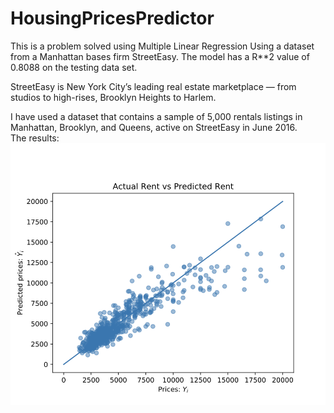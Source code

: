 # HousingPricesPredictor
This is a problem solved using Multiple Linear Regression Using a dataset from a Manhattan bases firm StreetEasy. The model has a R**2 value of 0.8088 on the testing data set.

StreetEasy is New York City’s leading real estate marketplace — from studios to high-rises, Brooklyn Heights to Harlem.

I have used a dataset that contains a sample of 5,000 rentals listings in Manhattan, Brooklyn, and Queens, active on StreetEasy in June 2016.
<br>The results:<br>
<img src = "./graph_model.png">
